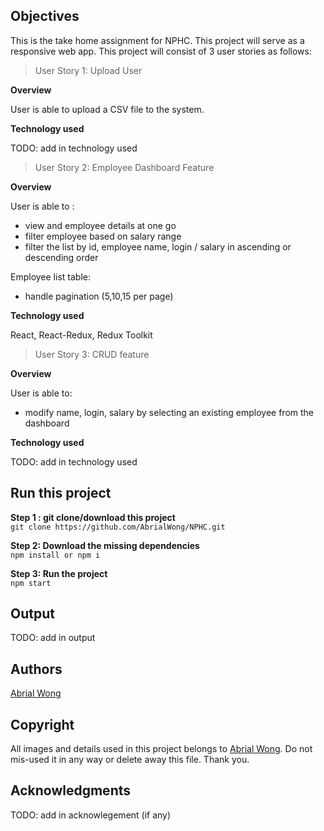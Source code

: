 
## Objectives

This is the take home assignment for NPHC. This project will serve as a responsive web app. This project will consist of 3 user stories as follows:

 > User Story 1: Upload User 

 <b>Overview</b>

 User is able to upload a CSV file to the system.

 <b>Technology used</b>

 TODO: add in technology used
 
 > User Story 2: Employee Dashboard Feature

 <b>Overview</b>

 User is able to :
 - view and employee details at one go
 - filter employee based on salary range
 - filter the list by id, employee name, login / salary in ascending or descending order

 Employee list table:
 - handle pagination (5,10,15 per page)

 <b>Technology used</b>
 
React, React-Redux, Redux Toolkit

 > User Story 3: CRUD feature
 
 <b>Overview</b>

 User is able to:
 - modify name, login, salary by selecting an existing employee from the dashboard

 <b>Technology used</b>
 
 TODO: add in technology used


## Run this project

<b> Step 1   : git clone/download this project</b> <br>
` git clone https://github.com/AbrialWong/NPHC.git ` 

<b> Step 2: Download the missing dependencies</b><br>
`npm install or npm i`

<b> Step 3: Run the project </b><br>
  `npm start`

## Output

 TODO: add in output

## Authors

<a href="">Abrial Wong</a>

## Copyright

All images and details used in this project belongs to <a href="https://github.com/AbrialWong">Abrial Wong</a>. Do not mis-used it in any way or delete away this file. Thank you.

## Acknowledgments

 TODO: add in acknowlegement (if any)